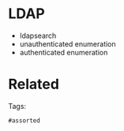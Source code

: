 # LDAP
- ldapsearch
- unauthenticated enumeration
- authenticated enumeration

# Related


Tags:

    #assorted
